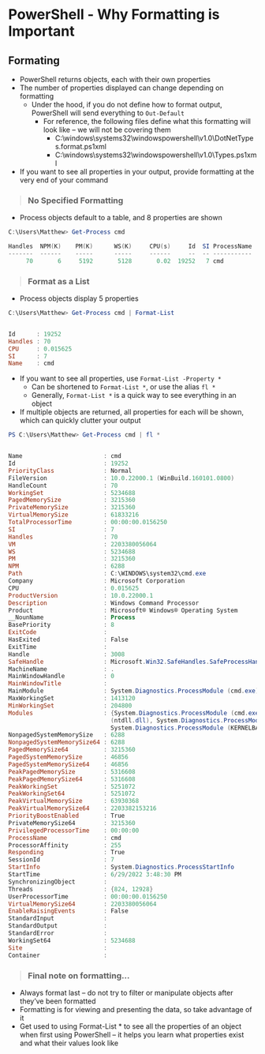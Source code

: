 # PowerShell - Why Formatting is Important

## **Formating**

- PowerShell returns objects, each with their own properties
- The number of properties displayed can change depending on formatting
    - Under the hood, if you do not define how to format output, PowerShell will send everything to `Out-Default`
        - For reference, the following files define what this formatting will look like – we will not be covering them
            - C:\windows\systems32\windowspowershell\v1.0\DotNetTypes.format.ps1xml
            - C:\windows\systems32\windowspowershell\v1.0\Types.ps1xml
- If you want to see all properties in your output, provide formatting at the very end of your command

> ### **No Specified Formatting**

- Process objects default to a table, and 8 properties are shown

```PowerShell
C:\Users\Matthew> Get-Process cmd

Handles  NPM(K)    PM(K)      WS(K)     CPU(s)     Id  SI ProcessName
-------  ------    -----      -----     ------     --  -- -----------
     70       6     5192       5128       0.02  19252   7 cmd
```

> ### **Format as a List**

- Process objects display 5 properties

```PowerShell
C:\Users\Matthew> Get-Process cmd | Format-List


Id      : 19252
Handles : 70
CPU     : 0.015625
SI      : 7
Name    : cmd
```

- If you want to see all properties, use `Format-List -Property *`
    - Can be shortened to `Format-List *`, or use the alias `fl *`
    - Generally, `Format-List *` is a quick way to see everything in an object
- If multiple objects are returned, all properties for each will be shown, which can quickly clutter your output

```PowerShell
PS C:\Users\Matthew> Get-Process cmd | fl *


Name                       : cmd
Id                         : 19252
PriorityClass              : Normal
FileVersion                : 10.0.22000.1 (WinBuild.160101.0800)
HandleCount                : 70
WorkingSet                 : 5234688
PagedMemorySize            : 3215360
PrivateMemorySize          : 3215360
VirtualMemorySize          : 61833216
TotalProcessorTime         : 00:00:00.0156250
SI                         : 7
Handles                    : 70
VM                         : 2203380056064
WS                         : 5234688
PM                         : 3215360
NPM                        : 6288
Path                       : C:\WINDOWS\system32\cmd.exe
Company                    : Microsoft Corporation
CPU                        : 0.015625
ProductVersion             : 10.0.22000.1
Description                : Windows Command Processor
Product                    : Microsoft® Windows® Operating System
__NounName                 : Process
BasePriority               : 8
ExitCode                   :
HasExited                  : False
ExitTime                   :
Handle                     : 3008
SafeHandle                 : Microsoft.Win32.SafeHandles.SafeProcessHandle
MachineName                : .
MainWindowHandle           : 0
MainWindowTitle            :
MainModule                 : System.Diagnostics.ProcessModule (cmd.exe)
MaxWorkingSet              : 1413120
MinWorkingSet              : 204800
Modules                    : {System.Diagnostics.ProcessModule (cmd.exe), System.Diagnostics.ProcessModule
                             (ntdll.dll), System.Diagnostics.ProcessModule (KERNEL32.DLL),
                             System.Diagnostics.ProcessModule (KERNELBASE.dll)...}
NonpagedSystemMemorySize   : 6288
NonpagedSystemMemorySize64 : 6288
PagedMemorySize64          : 3215360
PagedSystemMemorySize      : 46856
PagedSystemMemorySize64    : 46856
PeakPagedMemorySize        : 5316608
PeakPagedMemorySize64      : 5316608
PeakWorkingSet             : 5251072
PeakWorkingSet64           : 5251072
PeakVirtualMemorySize      : 63930368
PeakVirtualMemorySize64    : 2203382153216
PriorityBoostEnabled       : True
PrivateMemorySize64        : 3215360
PrivilegedProcessorTime    : 00:00:00
ProcessName                : cmd
ProcessorAffinity          : 255
Responding                 : True
SessionId                  : 7
StartInfo                  : System.Diagnostics.ProcessStartInfo
StartTime                  : 6/29/2022 3:48:30 PM
SynchronizingObject        :
Threads                    : {824, 12928}
UserProcessorTime          : 00:00:00.0156250
VirtualMemorySize64        : 2203380056064
EnableRaisingEvents        : False
StandardInput              :
StandardOutput             :
StandardError              :
WorkingSet64               : 5234688
Site                       :
Container                  :
```

> ### **Final note on formatting...**

- Always format last – do not try to filter or manipulate objects after they’ve been formatted
- Formatting is for viewing and presenting the data, so take advantage of it
- Get used to using Format-List * to see all the properties of an object when first using PowerShell – it helps you learn what properties exist and what their values look like